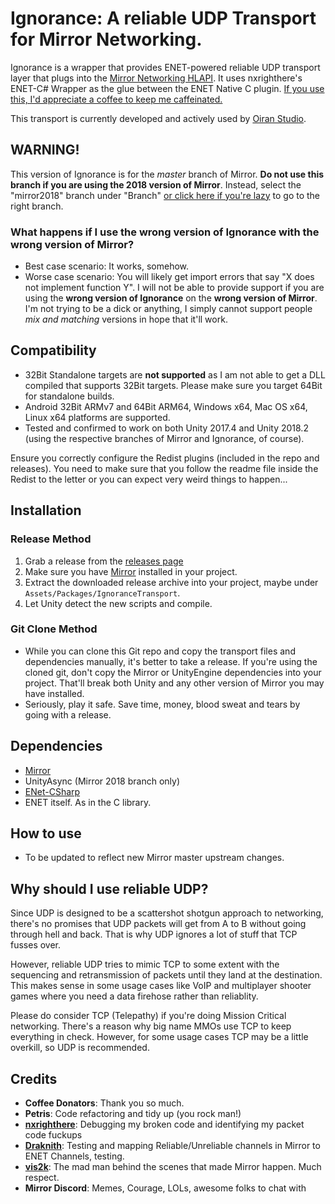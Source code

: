 # Ignorance: A reliable UDP Transport for Mirror Networking.
Ignorance is a wrapper that provides ENET-powered reliable UDP transport layer that plugs into the [Mirror Networking HLAPI](https://github.com/vis2k/Mirror). It uses nxrighthere's ENET-C# Wrapper as the glue between the ENET Native C plugin.
[If you use this, I'd appreciate a coffee to keep me caffeinated.](https://ko-fi.com/coburn)

This transport is currently developed and actively used by [Oiran Studio](http://www.oiran.studio).

## WARNING!
This version of Ignorance is for the *master* branch of Mirror. **Do not use this branch if you are using the 2018 version of Mirror**. Instead, select the "mirror2018" branch under "Branch" [or click here if you're lazy](https://github.com/SoftwareGuy/Ignorance/tree/mirror2018) to go to the right branch.

### What happens if I use the wrong version of Ignorance with the wrong version of Mirror?
* Best case scenario: It works, somehow.
* Worse case scenario: You will likely get import errors that say "X does not implement function Y". I will not be able to provide support if you are using the **wrong version of Ignorance** on the **wrong version of Mirror**. I'm not trying to be a dick or anything, I simply cannot support people *mix and matching* versions in hope that it'll work.

## Compatibility
- 32Bit Standalone targets are **not supported** as I am not able to get a DLL compiled that supports 32Bit targets. Please make sure you target 64Bit for standalone builds.
- Android 32Bit ARMv7 and 64Bit ARM64, Windows x64, Mac OS x64, Linux x64 platforms are supported.
- Tested and confirmed to work on both Unity 2017.4 and Unity 2018.2 (using the respective branches of Mirror and Ignorance, of course).

Ensure you correctly configure the Redist plugins (included in the repo and releases). You need to make sure that you follow the readme file inside the Redist to the letter or you can expect very weird things to happen...

## Installation
### Release Method
1. Grab a release from the [releases page](https://github.com/SoftwareGuy/Ignorance/releases)
2. Make sure you have [Mirror](https://github.com/vis2k/Mirror) installed in your project.
3. Extract the downloaded release archive into your project, maybe under `Assets/Packages/IgnoranceTransport`.
4. Let Unity detect the new scripts and compile.

### Git Clone Method
- While you can clone this Git repo and copy the transport files and dependencies manually, it's better to take a release. If you're using the cloned git, don't copy the Mirror or UnityEngine dependencies into your project. That'll break both Unity and any other version of Mirror you may have installed.
- Seriously, play it safe. Save time, money, blood sweat and tears by going with a release.


## Dependencies
- [Mirror](https://github.com/vis2k/Mirror)
- UnityAsync (Mirror 2018 branch only)
- [ENet-CSharp](https://github.com/nxrighthere/ENet-CSharp)
- ENET itself. As in the C library.

## How to use
- To be updated to reflect new Mirror master upstream changes.

## Why should I use reliable UDP?
Since UDP is designed to be a scattershot shotgun approach to networking, there's no promises that UDP packets will get from A to B without going through hell and back. That is why UDP ignores a lot of stuff that TCP fusses over. 

However, reliable UDP tries to mimic TCP to some extent with the sequencing and retransmission of packets until they land at the destination. This makes sense in some usage cases like VoIP and multiplayer shooter games where you need a data firehose rather than reliablity.

Please do consider TCP (Telepathy) if you're doing Mission Critical networking. There's a reason why big name MMOs use TCP to keep everything in check. However, for some usage cases TCP may be a little overkill, so UDP is recommended.

## Credits
- **Coffee Donators**: Thank you so much.
- **Petris**: Code refactoring and tidy up (you rock man!)
- **[nxrighthere](https://github.com/nxrighthere)**: Debugging my broken code and identifying my packet code fuckups
- **[Draknith](https://github.com/FizzCube)**: Testing and mapping Reliable/Unreliable channels in Mirror to ENET Channels, testing.
- **[vis2k](https://github.com/vis2k)**: The mad man behind the scenes that made Mirror happen. Much respect.
- **Mirror Discord**: Memes, Courage, LOLs, awesome folks to chat with
